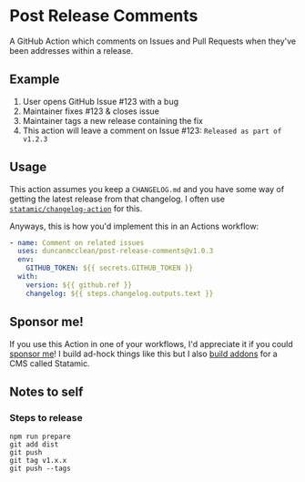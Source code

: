 # Post Release Comments

A GitHub Action which comments on Issues and Pull Requests when they've been addresses within a release.

## Example

1. User opens GitHub Issue #123 with a bug
2. Maintainer fixes #123 & closes issue
3. Maintainer tags a new release containing the fix
4. This action will leave a comment on Issue #123: `Released as part of v1.2.3`

## Usage

This action assumes you keep a `CHANGELOG.md` and you have some way of getting the latest release from that changelog. I often use [`statamic/changelog-action`](https://github.com/statamic/changelog-action) for this.

Anyways, this is how you'd implement this in an Actions workflow:

```yaml
- name: Comment on related issues
  uses: duncanmcclean/post-release-comments@v1.0.3
  env:
    GITHUB_TOKEN: ${{ secrets.GITHUB_TOKEN }}
  with:
    version: ${{ github.ref }}
    changelog: ${{ steps.changelog.outputs.text }}
```

## Sponsor me!

If you use this Action in one of your workflows, I'd appreciate it if you could [sponsor me](https://github.com/sponsors/duncanmcclean)! I build ad-hock things like this but I also [build addons](https://github.com/doublethreedigital) for a CMS called Statamic.

## Notes to self

### Steps to release

```
npm run prepare
git add dist
git push
git tag v1.x.x
git push --tags
```
